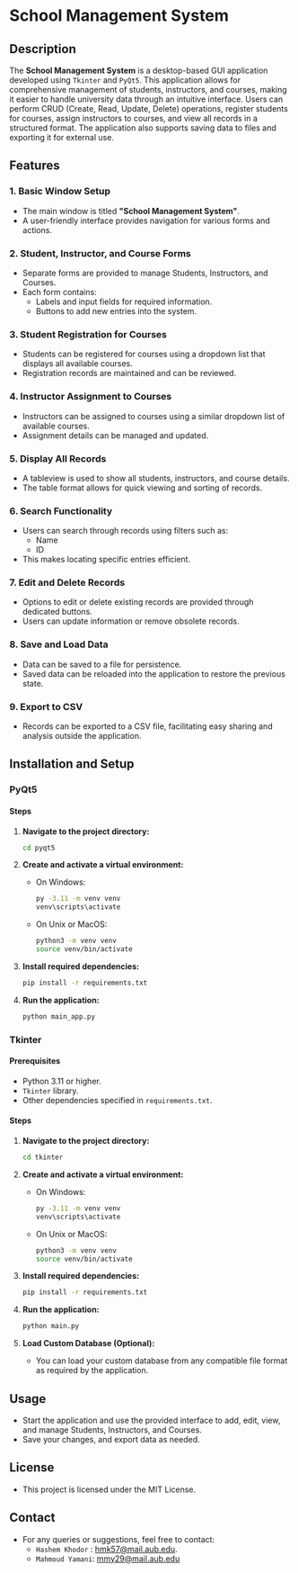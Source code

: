 # School Management System

## Description
The **School Management System** is a desktop-based GUI application developed using `Tkinter` and `PyQt5`. This application allows for comprehensive management of students, instructors, and courses, making it easier to handle university data through an intuitive interface. Users can perform CRUD (Create, Read, Update, Delete) operations, register students for courses, assign instructors to courses, and view all records in a structured format. The application also supports saving data to files and exporting it for external use.

## Features

### 1. **Basic Window Setup**
   - The main window is titled **"School Management System"**.
   - A user-friendly interface provides navigation for various forms and actions.

### 2. **Student, Instructor, and Course Forms**
   - Separate forms are provided to manage Students, Instructors, and Courses.
   - Each form contains:
     - Labels and input fields for required information.
     - Buttons to add new entries into the system.
     
### 3. **Student Registration for Courses**
   - Students can be registered for courses using a dropdown list that displays all available courses.
   - Registration records are maintained and can be reviewed.

### 4. **Instructor Assignment to Courses**
   - Instructors can be assigned to courses using a similar dropdown list of available courses.
   - Assignment details can be managed and updated.

### 5. **Display All Records**
   - A tableview is used to show all students, instructors, and course details.
   - The table format allows for quick viewing and sorting of records.

### 6. **Search Functionality**
   - Users can search through records using filters such as:
     - Name
     - ID
   - This makes locating specific entries efficient.

### 7. **Edit and Delete Records**
   - Options to edit or delete existing records are provided through dedicated buttons.
   - Users can update information or remove obsolete records.

### 8. **Save and Load Data**
   - Data can be saved to a file for persistence.
   - Saved data can be reloaded into the application to restore the previous state.

### 9. **Export to CSV**
   - Records can be exported to a CSV file, facilitating easy sharing and analysis outside the application.

## Installation and Setup

### PyQt5

#### Steps
1. **Navigate to the project directory:**
   ```bash
   cd pyqt5
   ```

2. **Create and activate a virtual environment:**
   - On Windows:
     ```bash
     py -3.11 -m venv venv
     venv\scripts\activate
     ```
   - On Unix or MacOS:
     ```bash
     python3 -m venv venv
     source venv/bin/activate
     ```

3. **Install required dependencies:**
   ```bash
   pip install -r requirements.txt
   ```

4. **Run the application:**
   ```bash
   python main_app.py
   ```

### Tkinter

#### Prerequisites
- Python 3.11 or higher.
- `Tkinter` library.
- Other dependencies specified in `requirements.txt`.

#### Steps
1. **Navigate to the project directory:**
   ```bash
   cd tkinter
   ```

2. **Create and activate a virtual environment:**
   - On Windows:
     ```bash
     py -3.11 -m venv venv
     venv\scripts\activate
     ```
   - On Unix or MacOS:
     ```bash
     python3 -m venv venv
     source venv/bin/activate
     ```

3. **Install required dependencies:**
   ```bash
   pip install -r requirements.txt
   ```

4. **Run the application:**
   ```bash
   python main.py
   ```

5. **Load Custom Database (Optional):**
   - You can load your custom database from any compatible file format as required by the application.

## Usage
- Start the application and use the provided interface to add, edit, view, and manage Students, Instructors, and Courses.
- Save your changes, and export data as needed.

## License
- This project is licensed under the MIT License.

## Contact
- For any queries or suggestions, feel free to contact:
    - `Hashem Khodor` : hmk57@mail.aub.edu.
    - `Mahmoud Yamani`: mmy29@mail.aub.edu
